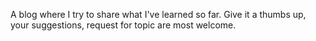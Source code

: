 A blog where I try to share what I've learned so far. Give it a thumbs up, your suggestions, request for topic are most welcome.
